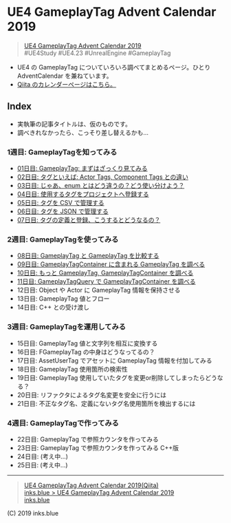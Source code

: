 # UE4 GameplayTag Advent Calendar 2019

> [UE4 GameplayTag Advent Calendar 2019](https://qiita.com/advent-calendar/2019/ue4-gameplaytag)  
>#UE4Study #UE4.23 #UnrealEngine #GameplayTag

* UE4 の GameplayTag についていろいろ調べてまとめるページ。ひとり AdventCalendar を兼ねています。
* [Qiita のカレンダーページはこちら。](https://qiita.com/advent-calendar/2019/ue4-gameplaytag)

## Index

* 実執筆の記事タイトルは、仮のものです。
* 調べきれなかったら、こっそり差し替えるかも…

### 1週目: GameplayTagを知ってみる

* [01日目: GameplayTag: まずはざっくり見てみる](./Day01-Overview.md)
* [02日目: タグといえば: Actor Tags, Component Tags との違い](./Day02-VsActorOrComponentTags.md)
* [03日目: じゃあ、enum とはどう違うの？どう使い分けよう？](./Day03-VsEnumOrBitFlag.md)
* [04日目: 使用するタグをプロジェクトへ登録する](./Day04-AddTagsToProject.md)
* [05日目: タグを CSV で管理する](./Day05-ManageDataTableWithCSV.md)
* [06日目: タグを JSON で管理する](./Day06-ManageDataTableWithJSON.md)
* [07日目: タグの定義と登録、こうするとどうなるの？](./Day07-RegisterTagsWithErrors.md)

### 2週目: GameplayTagを使ってみる

* [08日目: GameplayTag と GameplayTag を比較する](./Day08-CompareGameplayTags.md)
* [09日目: GameplayTagContainer に含まれる GameplayTag を調べる](./Day09-GameplayTagContainerHasTag.md)
* [10日目: もっと GameplayTag, GameplayTagContainer を調べる](./Day10-AnotherNodesForGameplayTagAndContainer.md)
* [11日目: GameplayTagQuery で GameplayTagContainer を調べる](./Day11-GameplayTagQuery.md)
* 12日目: Object や Actor に GameplayTag 情報を保持させる
* 13日目: GameplayTag 値とフロー
* 14日目: C++ との受け渡し

### 3週目: GameplayTagを運用してみる

* 15日目: GameplayTag 値と文字列を相互に変換する
* 16日目: FGameplayTag の中身はどうなってるの？
* 17日目: AssetUserTag でアセットに GameplayTag 情報を付加してみる
* 18日目: GameplayTag 使用箇所の検索性
* 19日目: GameplayTag 使用していたタグを変更or削除してしまったらどうなる？
* 20日目: リファクタによるタグ名変更を安全に行うには
* 21日目: 不正なタグ名、定義にないタグ名使用箇所を検出するには

### 4週目: GameplayTagで作ってみる

* 22日目: GameplayTag で参照カウンタを作ってみる
* 23日目: GameplayTag で参照カウンタを作ってみる C++版
* 24日目: (考え中...)
* 25日目: (考え中...)

---

> [UE4 GameplayTag Advent Calendar 2019(Qiita)](https://qiita.com/advent-calendar/2019/ue4-gameplaytag)  
> [inks.blue > UE4 GameplayTag Advent Calendar 2019](./Index.md)  
> [inks.blue](../../)

(C) 2019 inks.blue
